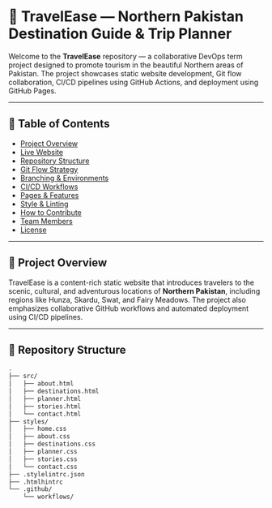 # 🌄 TravelEase — Northern Pakistan Destination Guide & Trip Planner

Welcome to the **TravelEase** repository — a collaborative DevOps term project designed to promote tourism in the beautiful Northern areas of Pakistan. The project showcases static website development, Git flow collaboration, CI/CD pipelines using GitHub Actions, and deployment using GitHub Pages.

---

## 📌 Table of Contents

- [Project Overview](#project-overview)
- [Live Website](#live-website)
- [Repository Structure](#repository-structure)
- [Git Flow Strategy](#git-flow-strategy)
- [Branching & Environments](#branching--environments)
- [CI/CD Workflows](#cicd-workflows)
- [Pages & Features](#pages--features)
- [Style & Linting](#style--linting)
- [How to Contribute](#how-to-contribute)
- [Team Members](#team-members)
- [License](#license)

---

## 📖 Project Overview

TravelEase is a content-rich static website that introduces travelers to the scenic, cultural, and adventurous locations of **Northern Pakistan**, including regions like Hunza, Skardu, Swat, and Fairy Meadows. The project also emphasizes collaborative GitHub workflows and automated deployment using CI/CD pipelines.

---


## 📁 Repository Structure

```bash
.
├── src/
│   ├── about.html
│   ├── destinations.html
│   ├── planner.html
│   ├── stories.html
│   └── contact.html
├── styles/
│   ├── home.css
│   ├── about.css
│   ├── destinations.css
│   ├── planner.css
│   ├── stories.css
│   └── contact.css
├── .stylelintrc.json
├── .htmlhintrc
└── .github/
    └── workflows/